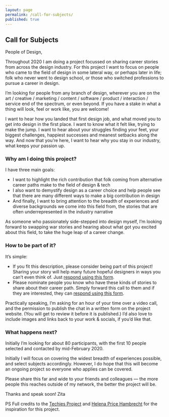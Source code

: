 ```yaml
---
layout: page
permalink: /call-for-subjects/
published: true
---
```


## Call for Subjects

People of Design,

Throughout 2020 I am doing a project focussed on sharing career stories from across the design industry.
For this project I want to focus on people who came to the field of design in some lateral way, or perhaps later in life; folk who never went to design school, or those who switched professions to pursue a career in design.

I’m looking for people from any branch of design, wherever you are on the art / creative / marketing / content / software / product / interaction / service end of the spectrum, or even beyond. If you have a stake in what a thing will look, feel or work like, you are welcome!

I want to hear how you landed that first design job, and what moved you to get into design in the first place. I want to know what it felt like, trying to make the jump. I want to hear about your struggles finding your feet, your biggest challenges, happiest successes and meanest setbacks along the way. And now that you’re here, I want to hear why you stay in our industry, what keeps your passion up.

### Why am I doing this project?
I have three main goals:
- I want to highlight the rich contribution that folk coming from alternative career paths make to the field of design & tech
- I also want to demystify design as a career choice and help people see that there are many different ways to make a big contribution in design
- And finally, I want to bring attention to the breadth of experiences and diverse backgrounds we come into this field from, the stories that are often underrepresented in the industry narrative

As someone who passionately side-stepped into design myself, I’m looking forward to swapping war stories and hearing about what got you excited about this field, to take the huge leap of a career change.

### How to be part of it?

It’s simple:

- If you fit this description, please consider being part of this project! Sharing your story will help many future hopeful designers in ways you can’t even think of. Just [respond using this form](https://docs.google.com/forms/d/e/1FAIpQLSePfikEjU6Cuz-Ro8UKtnEJ0jlMvWMk8dgef-Iv5B5l5ucucQ/viewform).
- Please nominate people you know who have these kinds of stories to share about their career path. Simply forward this call to them and if they are interested, they can [respond using this form](https://docs.google.com/forms/d/e/1FAIpQLSePfikEjU6Cuz-Ro8UKtnEJ0jlMvWMk8dgef-Iv5B5l5ucucQ/viewform).

Practically speaking, I’m asking for an hour of your time over a video call, and the permission to publish the chat in a written form on the project website. (You will get to review it before it is published.) I’d also love to include images and links back to your work & socials, if you’d like that.

### What happens next?

Initially I’m looking for about 80 participants, with the first 10 people selected and contacted by mid-February 2020.

Initially I will focus on covering the widest breadth of experiences possible, and select subjects accordingly. However, I do hope that this will become an ongoing project so everyone who applies can be covered.

Please share this far and wide to your friends and colleagues — the more people this reaches outside of my network, the better the project will be.


Thanks and speak soon!
Zita



PS Full credits to the [Techies Project](https://techiesproject.com/) and [Helena Price Hambrecht](https://medium.com/u/675f0c1dc602) for the inspiration for this project.
